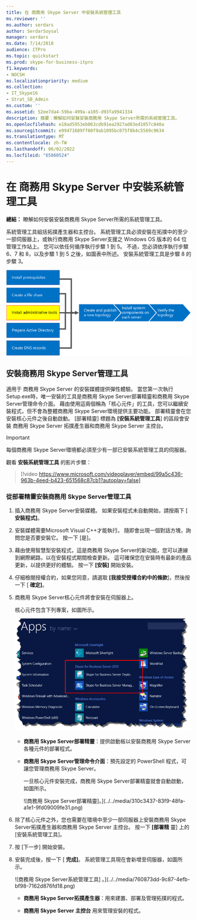 ```yaml
---
title: 在 商務用 Skype Server 中安裝系統管理工具
ms.reviewer: ''
ms.author: serdars
author: SerdarSoysal
manager: serdars
ms.date: 7/14/2018
audience: ITPro
ms.topic: quickstart
ms.prod: skype-for-business-itpro
f1.keywords:
- NOCSH
ms.localizationpriority: medium
ms.collection:
- IT_Skype16
- Strat_SB_Admin
ms.custom: ''
ms.assetid: 52ee7da4-59ba-499a-a105-d93fa9941334
description: 摘要：瞭解如何安裝安裝商務用 Skype Server所需的系統管理工具。
ms.openlocfilehash: e18ad5953eb063cdb91ea2927ad03ed1057c840a
ms.sourcegitcommit: e99471689ff60f9ab1095bc075f8b4c5569c9634
ms.translationtype: MT
ms.contentlocale: zh-TW
ms.lasthandoff: 06/02/2022
ms.locfileid: "65860524"
---
```

# <a name="install-administrative-tools-in-skype-for-business-server"></a>在 商務用 Skype Server 中安裝系統管理工具
 
**總結：** 瞭解如何安裝安裝商務用 Skype Server所需的系統管理工具。
  
系統管理工具組括拓撲產生器和主控台。 系統管理工具必須安裝在拓撲中的至少一部伺服器上，或執行商務用 Skype Server支援之 Windows OS 版本的 64 位管理工作站上。 您可以依任何循序執行步驟 1 到 5。 不過，您必須依序執行步驟 6、7 和 8，以及步驟 1 到 5 之後，如圖表中所述。 安裝系統管理工具是步驟 8 的步驟 3。
  
![概觀圖表。](../../media/d856afe8-4758-432f-bc45-e1956016419a.png)
  
## <a name="install-skype-for-business-server-administrative-tools"></a>安裝商務用 Skype Server管理工具

適用于 商務用 Skype Server 的安裝媒體提供彈性體驗。 當您第一次執行Setup.exe時，唯一安裝的工具是商務用 Skype Server部署精靈和商務用 Skype Server管理命令介面。 藉由使用這兩個稱為「核心元件」的工具，您可以繼續安裝程式，但不會為整體商務用 Skype Server環境提供主要功能。 部署精靈會在您安裝核心元件之後自動啟動。 [部署精靈] 標題為 **[安裝系統管理工具**] 的區段會安裝 商務用 Skype Server 拓撲產生器和商務用 Skype Server 主控台。
  
> [!IMPORTANT]
> 每個商務用 Skype Server環境都必須至少有一部已安裝系統管理工具的伺服器。 
  
觀看 **安裝系統管理工具** 的影片步驟：
  
> [!video https://www.microsoft.com/videoplayer/embed/99a5c436-963b-4eed-b423-651568c87cb1?autoplay=false]
  
### <a name="install-skype-for-business-server-administrative-tools-from-the-deployment-wizard"></a>從部署精靈安裝商務用 Skype Server管理工具

1. 插入商務用 Skype Server安裝媒體。 如果安裝程式未自動開始，請按兩下 [ **安裝程式]**。
    
2. 安裝媒體需要Microsoft Visual C++才能執行。 隨即會出現一個對話方塊，詢問您是否要安裝它。 按一下 [是]。
    
3. 藉由使用智慧型安裝程式，這是商務用 Skype Server的新功能，您可以連線到網際網路，以在安裝程式期間檢查更新。 這可確保您在安裝時有最新的產品更新，以提供更好的體驗。 按一下 **[安裝]** 開始安裝。
    
4. 仔細檢閱授權合約，如果您同意，請選取 **[我接受授權合約中的條款**]，然後按一下 [ **確定]**。
    
5. 商務用 Skype Server核心元件將會安裝在伺服器上。 
    
    核心元件包含下列專案，如圖所示。
    
    ![[應用程式] 畫面中的核心元件。](../../media/0da1d983-4c4b-4b23-a196-c3bdba4857c6.png)
  
   - **商務用 Skype Server部署精靈**：提供啟動板以安裝商務用 Skype Server各種元件的部署程式。
    
   - **商務用 Skype Server管理命令介面**：預先設定的 PowerShell 程式，可讓您管理商務用 Skype Server。
    
     一旦核心元件安裝完成，商務用 Skype Server部署精靈就會自動啟動，如圖所示。 
    
     ![商務用 Skype Server部署精靈]。](../../media/310c3437-83f9-48fa-a1e1-9fd09009fe31.png)
  
6. 除了核心元件之外，您也需要在環境中至少一部伺服器上安裝商務用 Skype Server拓撲產生器和商務用 Skype Server 主控台。 按一下 **[部署精** 靈] 上的 [安裝系統管理工具]。
    
7. 按 [下一步] 開始安裝。
    
8. 安裝完成後，按一下 [ **完成]**。 系統管理工具現在會新增至伺服器，如圖所示。
    
    ![商務用 Skype Server系統管理工具] 。](../../media/760873dd-9c87-4efb-bf98-7162d876fd18.png)
  
   - **商務用 Skype Server拓撲產生器**：用來建置、部署及管理拓撲的程式。
    
   - **商務用 Skype Server 主控台** 用來管理安裝的程式。
    


